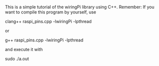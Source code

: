 This is a simple tutorial of the wiringPi library using C++.
Remember: If you want to compile this program by yourself, use

clang++ raspi_pins.cpp -lwiringPi -lpthread

or

g++ raspi_pins.cpp -lwiringPi -lpthread

and execute it with

sudo ./a.out
